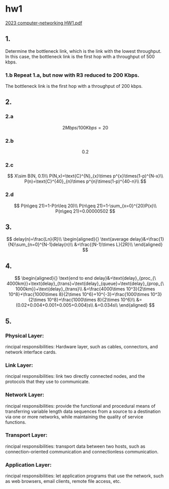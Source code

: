 # hw1

[2023 computer-networking HW1.pdf](../../../assets/pdf/computer_networkingHW1.pdf)

## 1.
Determine the bottleneck link, which is the link with the lowest throughput. In this case, the bottleneck link is the first hop with a throughput of 500 kbps.
### 1.b Repeat 1.a, but now with R3 reduced to 200 Kbps.
The bottleneck link is the first hop with a throughput of 200 kbps.
## 2. 
### 2.a 
$$
2Mbps/100Kbps=20
$$
### 2.b
$$
0.2
$$
### 2.c
$$
X\sim B(N, 0.1)\\
P(N,x)=\text{C}^{N}_{x}\times p^{x}\times(1-p)^{N-x}\\
P(n)=\text{C}^{40}_{n}\times p^{n}\times(1-p)^{40-n}\\
$$

### 2.d
$$
P(n\geq 21)=1-P(n\leq 20)\\
P(n\geq 21)=1-\sum_{x=0}^{20}P(x)\\
P(n\geq 21)=0.00000502
$$


## 3. 
$$
delay(n)=\frac{Ln}{R}\\
\begin{aligned}{}
\text{average delay}&=\frac{1}{N}\sum_{n=0}^{N-1}delay(n)\\
&=\frac{(N-1)\times L}{2R}\\
\end{aligned}
$$

## 4. 
$$
\begin{aligned}{}
\text{end to end delay}&=\text{delay}_{proc_{\ 4000km}}+\text{delay}_{trans}+\text{delay}_{queue}+\text{delay}_{prop_{\ 1000km}}+\text{delay}_{trans}\\
&=\frac{4000\times 10^3}{2\times 10^8}+\frac{1000\times 8}{2\times 10^6}+10^{-3}+\frac{1000\times 10^3}{2\times 10^8}+\frac{1000\times 8}{2\times 10^6}\\
&=(0.02+0.004+0.001+0.005+0.004)s\\
&=0.034s\\
\end{aligned}
$$

## 5. 
### Physical Layer: 
rincipal responsibilities: Hardware layer, such as cables, connectors, and network interface cards.
### Link Layer: 
rincipal responsibilities: link two directly connected nodes, and the protocols that they use to communicate.
### Network Layer: 
rincipal responsibilities: provide the functional and procedural means of transferring variable length data sequences from a source to a destination via one or more networks, while maintaining the quality of service functions.
### Transport Layer:
rincipal responsibilities: transport data between two hosts, such as connection-oriented communication and connectionless communication.
### Application Layer:
rincipal responsibilities: let application programs that use the network, such as web browsers, email clients, remote file access, etc.

